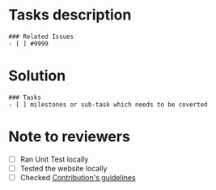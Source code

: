 # Tasks description

```[tasklist]
### Related Issues
- [ ] #9999
``` 

# Solution

```[tasklist]
### Tasks
- [ ] milestones or sub-task which needs to be coverted
``` 

<!--Add here-->

# Note to reviewers

<!--Add here-->

- [ ] Ran Unit Test locally
- [ ] Tested the website locally
- [ ] Checked [Contribution's guidelines](https://kubesimplify.github.io/ksctl/docs/contributions)
